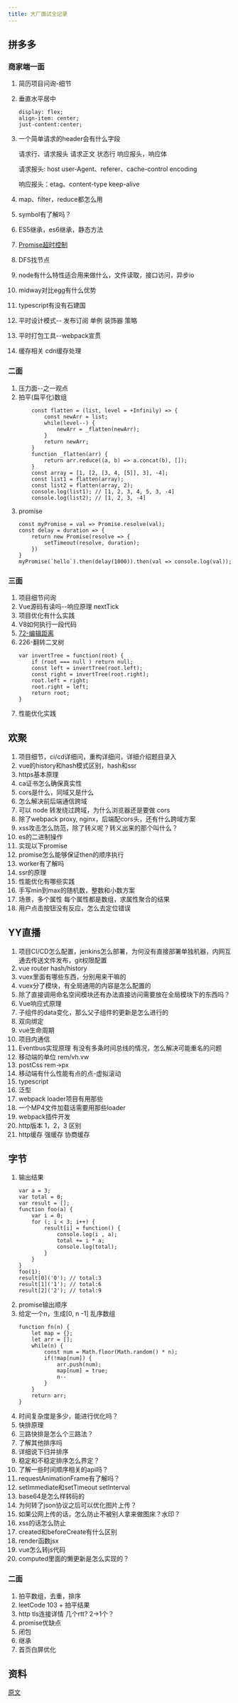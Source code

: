 ```yaml
---
title: 大厂面试全记录
---
```

## 拼多多
### 商家端一面
1. 简历项目问询-细节
2. 垂直水平居中
    ```
    display: flex;
    align-item: center;
    just-content:center;
    ```
3. 一个简单请求的header会有什么字段

    请求行、请求报头 请求正文  状态行 响应报头，响应体

    请求报头: host user-Agent、referer、cache-control  encoding 

    响应报头：etag、content-type keep-alive

4. map、filter，reduce都怎么用
5. symbol有了解吗？
6. ES5继承，es6继承，静态方法
7. [Promise超时控制](https://www.cnblogs.com/shytong/p/5681568.html)
8. DFS找节点
9. node有什么特性适合用来做什么，文件读取，接口访问，异步io
10. midway对比egg有什么优势
11. typescript有没有石建国
12. 平时设计模式-- 发布订阅 单例 装饰器 策略
13. 平时打包工具--webpack宣贯
14. 缓存相关 cdn缓存处理

### 二面
1. 压力面--之一观点
2. 拍平(扁平化)数组
    ```
        const flatten = (list, level = +Infinily) => {
            const newArr = list;
            while(level--) {
                newArr = _flatten(newArr);
            }
            return newArr;
        }
        function _flatten(arr) {
            return arr.reduce((a, b) => a.concat(b), []);
        }
        const array = [1, [2, [3, 4, [5]], 3], -4];
        const list1 = flatten(array);
        const list2 = flatten(array, 2);
        console.log(list1); // [1, 2, 3, 4, 5, 3, -4]
        console.log(list2); // [1, 2, 3, -4]
    ```
3. promise
    ```
    const myPromise = val => Promise.resolve(val);
    const delay = duration => {
        return new Promise(resolve => {
            setTimeout(resolve, duration);
        })
    }
    myPromise(`hello`).then(delay(1000)).then(val => console.log(val));
    ```
### 三面
1. 项目细节问询
2. Vue源码有读吗--响应原理 nextTick
3. 项目优化有什么实践
4. V8如何执行一段代码
5. [72-编辑距离](https://leetcode-cn.com/problems/edit-distance/solution/dai-ma-sui-xiang-lu-72-bian-ji-ju-chi-do-y87e/)
6. 226-翻转二叉树
    ```
    var invertTree = function(root) {
        if (root === null ) return null;
        const left = invertTree(root.left);
        const right = invertTree(root.right);
        root.left = right;
        root.right = left;
        return root;
    }
    ```
7. 性能优化实践


## 欢聚
1. 项目细节，ci/cd详细问，重构详细问，详细介绍题目录入
2. vue的history和hash模式区别，hash和ssr
3. https基本原理
4. ca证书怎么确保真实性
5. cors是什么，同域又是什么
6. 怎么解决前后端通信跨域
7. 可以 node 转发绕过跨域，为什么浏览器还是要做 cors
8. 除了webpack proxy, nginx，后端配cors头，还有什么跨域方案
9. xss攻击怎么防范，除了转义呢？转义出来的那个叫什么？
10. es的二进制操作
11. 实现以下promise
12. promise怎么能够保证then的顺序执行
13. worker有了解吗
14. ssr的原理
15. 性能优化有哪些实践
16. 手写min到max的随机数，整数和小数方案
17. 场景，多个属性 每个属性都是数组，求属性聚合的结果
18. 用户点击按钮没有反应，怎么去定位错误

## YY直播
1. 项目CI/CD怎么配置，jenkins怎么部署，为何没有直接部署单独机器，内网互通去传送文件发布，git权限配置
2. vue router hash/history
3. vuex里面有哪些东西，分别用来干嘛的
4. vuex分了模块，有全局通用的内容是怎么配置的
5. 除了直接调用命名空间模块还有办法直接访问需要放在全局模块下的东西吗？
6. Vue响应式原理
7. 子组件的data变化，那么父子组件的更新是怎么进行的
8. 双向绑定
9. vue生命周期
10. 项目内通信
11. Eventbus实现原理 有没有多条时间总线的情况，怎么解决可能重名的问题
12. 移动端的单位 rem/vh.vw
13. postCss rem->px
14. 移动端有什么性能有点的点-虚拟滚动
15. typescript
16. 泛型
17. webpack loader项目有用那些
18. 一个MP4文件加载话需要用那些loader
19. webpack插件开发
20. http版本 1，2，3 区别
21. http缓存 强缓存 协商缓存

## 字节
1. 输出结果
    ```
    var a = 3; 
    var total = 0;
    var result = [];
    function foo(a) {
        var i = 0; 
        for (; i < 3; i++) {
            result[i] = function() {
                console.log(i , a);
                total += i * a;
                console.log(total);
            }
        }
    }
    foo(1);
    result[0]('0'); // total:3
    result[1]('1'); // total:6
    result[2]('2'); // total:9
    ```
2. promise输出顺序
3. 给定一个n，生成[0, n -1] 乱序数组
    ```
    function fn(n) {
        let map = {};
        let arr = [];
        while(n) {
            const num = Math.floor(Math.random() * n);
            if(!map[num]) {
                arr.push(num);
                map[num] = true;
                n--
            }
        }
        return arr;
    }
    ```
4. 时间复杂度是多少，能进行优化吗？
5. 快排原理
6. 三路快排是怎么个三路法？
7. 了解其他排序吗
8. 详细说下归并排序
9. 稳定和不稳定排序怎么界定？
10. 了解一些时间顺序相关的api吗？
11. requestAnimationFrame有了解吗？
12. setImmediate和setTimeout setInterval
14. base64是怎么样转码的
15. 为何转了json协议之后可以优化图片上传？
16. 如果公网上传的话，怎么防止不被别人拿来做图床？水印？
17. xss的话怎么防止
18. created和beforeCreate有什么区别
19. render函数jsx
20. vue怎么转js代码
21. computed里面的懒更新是怎么实现的？

### 二面
1. 拍平数组，去重，排序
2. leetCode 103 + 拍平结果
3. http tls连接详情 几个rtt? 2->1个？
4. promise优缺点
5. 闭包
6. 继承
7. 首页白屏优化

## 资料
[原文](https://mp.weixin.qq.com/s/SYKw6EYSoQYrNU_-VwhNvg)